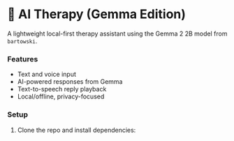 # 🧠 AI Therapy (Gemma Edition)

A lightweight local-first therapy assistant using the Gemma 2 2B model from `bartowski`.

### Features
- Text and voice input
- AI-powered responses from Gemma
- Text-to-speech reply playback
- Local/offline, privacy-focused

### Setup
1. Clone the repo and install dependencies:
